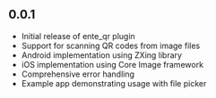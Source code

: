 ## 0.0.1

* Initial release of ente_qr plugin
* Support for scanning QR codes from image files
* Android implementation using ZXing library
* iOS implementation using Core Image framework
* Comprehensive error handling
* Example app demonstrating usage with file picker
